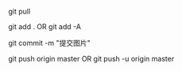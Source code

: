 git pull

git add . OR git add -A

git commit -m "提交图片"

git push origin master   OR git push -u origin master